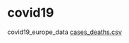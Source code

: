 # covid19
covid19_europe_data
[cases_deaths.csv](https://github.com/skaul157/covid19/files/15458173/cases_deaths.csv)
